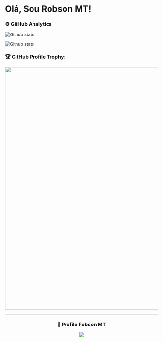 # Olá, Sou Robson MT!

### ⚙️ GitHub Analytics



<img align="left" src="https://github-readme-stats.vercel.app/api?username=RobsonMT&theme=dark&show_icons=true" alt="Github stats"/>
 </td>
  </tr>
</table><br/>
<p></p>

<img align="left" src="https://github-readme-streak-stats.herokuapp.com/?user=robsonmt&theme=dark&hide_border=false" alt="Github stats"/>
 </td>
  </tr>
</table><br/>

<p></p>


### 🏆 GitHub Profile Trophy:
<p align="center">
<a href="https://github.com/ryo-ma/github-profile-trophy">
  <img width=800 src="https://github-profile-trophy.vercel.app/?username=robsonmt&column=8&theme=github_dark&no-frame=true&no-bg=true"/>
</a>
</p>

---
  
<div align=center>
  <h3><b>📍 Profile Robson MT </b></h3>
</div>
    
<p align="center" >   
  <img src="https://profile-counter.glitch.me/RobsonMT2018/count.svg" />  
</p>
